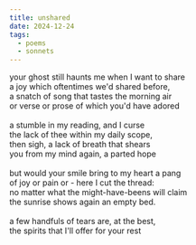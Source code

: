 ```yaml
---
title: unshared
date: 2024-12-24
tags:
  - poems
  - sonnets
---
```

your ghost still haunts me when I want to share<br>
a joy which oftentimes we'd shared before,<br>
a snatch of song that tastes the morning air<br>
or verse or prose of which you'd have adored<br>
<br>
a stumble in my reading, and I curse<br>
the lack of thee within my daily scope, <br>
then sigh, a lack of breath that shears<br>
you from my mind again, a parted hope<br>
<br>
but would your smile bring to my heart a pang<br>
of joy or pain or - here I cut the thread:<br>
no matter what the might-have-beens will claim<br>
the sunrise shows again an empty bed.<br>
<br>
a few handfuls of tears are, at the best,<br>
the spirits that I'll offer for your rest